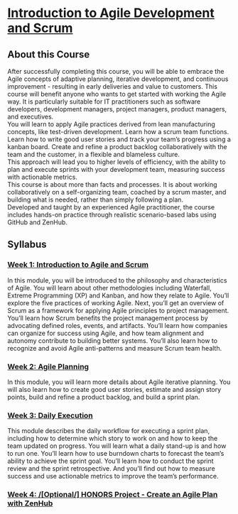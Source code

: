 # [Introduction to Agile Development and Scrum](https://www.coursera.org/learn/agile-development-and-scrum/home/welcome)
## About this Course
After successfully completing this course, you will be able to embrace the Agile concepts of adaptive planning, iterative development, and continuous improvement - resulting in early deliveries and value to customers. This course will benefit anyone who wants to get started with working the Agile way. It is particularly suitable for IT practitioners such as software developers, development managers, project managers, product managers, and executives.\
You will learn to apply Agile practices derived from lean manufacturing concepts, like test-driven development. Learn how a scrum team functions. Learn how to write good user stories and track your team’s progress using a kanban board. Create and refine a product backlog collaboratively with the team and the customer, in a flexible and blameless culture.\
This approach will lead you to higher levels of efficiency, with the ability to plan and execute sprints with your development team, measuring success with actionable metrics.\
This course is about more than facts and processes. It is about working collaboratively on a self-organizing team, coached by a scrum master, and building what is needed, rather than simply following a plan.\
Developed and taught by an experienced Agile practitioner, the course includes hands-on practice through realistic scenario-based labs using GitHub and ZenHub.

## Syllabus
### [Week 1: Introduction to Agile and Scrum](./Week1/README.md)
In this module, you will be introduced to the philosophy and characteristics of Agile. You will learn about other methodologies including Waterfall, Extreme Programming (XP) and Kanban, and how they relate to Agile. You’ll explore the five practices of working Agile. Next, you’ll get an overview of Scrum as a framework for applying Agile principles to project management. You’ll learn how Scrum benefits the project management process by advocating defined roles, events, and artifacts. You’ll learn how companies can organize for success using Agile, and how team alignment and autonomy contribute to building better systems. You’ll also learn how to recognize and avoid Agile anti-patterns and measure Scrum team health.
### [Week 2: Agile Planning](./Week2/README.md)
In this module, you will learn more details about Agile iterative planning. You will also learn how to create good user stories, estimate and assign story points, build and refine a product backlog, and build a sprint plan.
### [Week 3: Daily Execution](./Week3/README.md)
This module describes the daily workflow for executing a sprint plan, including how to determine which story to work on and how to keep the team updated on progress. You will learn what a daily stand-up is and how to run one. You’ll learn how to use burndown charts to forecast the team’s ability to achieve the sprint goal. You’ll learn how to conduct the sprint review and the sprint retrospective. And you’ll find out how to measure success and use actionable metrics to improve the team’s performance.
### [Week 4: /[Optional/] HONORS Project - Create an Agile Plan with ZenHub](./Week4/README.md)
